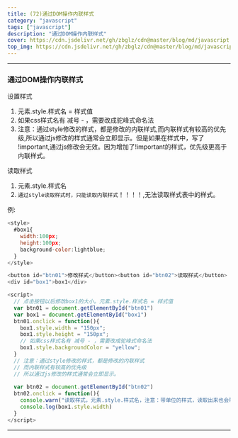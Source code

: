 ```yaml
---
title: (72)通过DOM操作内联样式
category: "javascript"
tags: ["javascript"]
description: "通过DOM操作内联样式"
cover: https://cdn.jsdelivr.net/gh/zbglz/cdn@master/blog/md/javascript.svg
top_img: https://cdn.jsdelivr.net/gh/zbglz/cdn@master/blog/md/javascript.svg
---
```


***

### 通过DOM操作内联样式

设置样式

1. 元素.style.样式名 = 样式值
2. 如果css样式名有 减号 - ，需要改成驼峰式命名法
3. 注意：通过style修改的样式，都是修改的内联样式,而内联样式有较高的优先级,所以通过js修改的样式通常会立即显示。但是如果在样式中，写了 !important,通过js修改会无效。因为增加了!important的样式，优先级更高于内联样式。

读取样式

1. 元素.style.样式名
2. `通过style读取样式时，只能读取内联样式`！！！！,无法读取样式表中的样式。

例:


```js html
<style>
  #box1{
    width:100px;
    height:100px;
    background-color:lightblue;
  }
</style>

<button id="btn01">修改样式</button><button id="btn02">读取样式</button>
<div id="box1">box1</div>

<script>
  // 点击按钮以后修改box1的大小。元素.style.样式名 = 样式值
  var btn01 = document.getElementById("btn01")
  var box1 = document.getElementById("box1")
  btn01.onclick = function(){
    box1.style.width = "150px";
    box1.style.height = "150px";
    // 如果css样式名有 减号 - ，需要改成驼峰式命名法
    box1.style.backgroundColor = "yellow";
  }
  // 注意：通过style修改的样式，都是修改的内联样式
  // 而内联样式有较高的优先级
  // 所以通过js修改的样式通常会立即显示。
  
  var btn02 = document.getElementById("btn02")
  btn02.onclick = function(){
    console.warn("读取样式，元素.style.样式名，注意：带单位的样式，读取出来也会带单位。")
    console.log(box1.style.width)
  }
</script>
```



***

